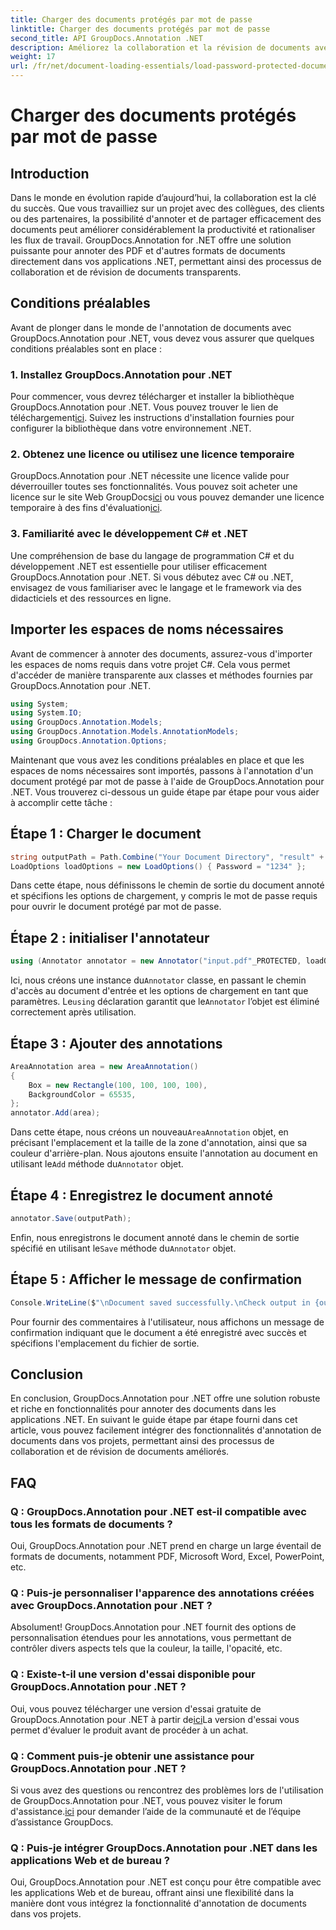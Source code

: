 ```yaml
---
title: Charger des documents protégés par mot de passe
linktitle: Charger des documents protégés par mot de passe
second_title: API GroupDocs.Annotation .NET
description: Améliorez la collaboration et la révision de documents avec GroupDocs.Annotation pour .NET. Annotez des PDF et plus facilement dans vos applications .NET.
weight: 17
url: /fr/net/document-loading-essentials/load-password-protected-documents/
---
```


# Charger des documents protégés par mot de passe

## Introduction
Dans le monde en évolution rapide d’aujourd’hui, la collaboration est la clé du succès. Que vous travailliez sur un projet avec des collègues, des clients ou des partenaires, la possibilité d'annoter et de partager efficacement des documents peut améliorer considérablement la productivité et rationaliser les flux de travail. GroupDocs.Annotation for .NET offre une solution puissante pour annoter des PDF et d'autres formats de documents directement dans vos applications .NET, permettant ainsi des processus de collaboration et de révision de documents transparents.
## Conditions préalables
Avant de plonger dans le monde de l'annotation de documents avec GroupDocs.Annotation pour .NET, vous devez vous assurer que quelques conditions préalables sont en place :
### 1. Installez GroupDocs.Annotation pour .NET
 Pour commencer, vous devrez télécharger et installer la bibliothèque GroupDocs.Annotation pour .NET. Vous pouvez trouver le lien de téléchargement[ici](https://releases.groupdocs.com/annotation/net/). Suivez les instructions d'installation fournies pour configurer la bibliothèque dans votre environnement .NET.
### 2. Obtenez une licence ou utilisez une licence temporaire
 GroupDocs.Annotation pour .NET nécessite une licence valide pour déverrouiller toutes ses fonctionnalités. Vous pouvez soit acheter une licence sur le site Web GroupDocs[ici](https://purchase.groupdocs.com/buy) ou vous pouvez demander une licence temporaire à des fins d'évaluation[ici](https://purchase.groupdocs.com/temporary-license/).
### 3. Familiarité avec le développement C# et .NET
Une compréhension de base du langage de programmation C# et du développement .NET est essentielle pour utiliser efficacement GroupDocs.Annotation pour .NET. Si vous débutez avec C# ou .NET, envisagez de vous familiariser avec le langage et le framework via des didacticiels et des ressources en ligne.

## Importer les espaces de noms nécessaires
Avant de commencer à annoter des documents, assurez-vous d'importer les espaces de noms requis dans votre projet C#. Cela vous permet d'accéder de manière transparente aux classes et méthodes fournies par GroupDocs.Annotation pour .NET.
```csharp
using System;
using System.IO;
using GroupDocs.Annotation.Models;
using GroupDocs.Annotation.Models.AnnotationModels;
using GroupDocs.Annotation.Options;
```

Maintenant que vous avez les conditions préalables en place et que les espaces de noms nécessaires sont importés, passons à l'annotation d'un document protégé par mot de passe à l'aide de GroupDocs.Annotation pour .NET. Vous trouverez ci-dessous un guide étape par étape pour vous aider à accomplir cette tâche :
## Étape 1 : Charger le document
```csharp
string outputPath = Path.Combine("Your Document Directory", "result" + Path.GetExtension("input.pdf"));
LoadOptions loadOptions = new LoadOptions() { Password = "1234" };
```
Dans cette étape, nous définissons le chemin de sortie du document annoté et spécifions les options de chargement, y compris le mot de passe requis pour ouvrir le document protégé par mot de passe.
## Étape 2 : initialiser l'annotateur
```csharp
using (Annotator annotator = new Annotator("input.pdf"_PROTECTED, loadOptions))
```
 Ici, nous créons une instance du`Annotator` classe, en passant le chemin d'accès au document d'entrée et les options de chargement en tant que paramètres. Le`using` déclaration garantit que le`Annotator` l’objet est éliminé correctement après utilisation.
## Étape 3 : Ajouter des annotations
```csharp
AreaAnnotation area = new AreaAnnotation()
{
    Box = new Rectangle(100, 100, 100, 100),
    BackgroundColor = 65535,
};
annotator.Add(area);
```
 Dans cette étape, nous créons un nouveau`AreaAnnotation` objet, en précisant l'emplacement et la taille de la zone d'annotation, ainsi que sa couleur d'arrière-plan. Nous ajoutons ensuite l'annotation au document en utilisant le`Add` méthode du`Annotator` objet.
## Étape 4 : Enregistrez le document annoté
```csharp
annotator.Save(outputPath);
```
 Enfin, nous enregistrons le document annoté dans le chemin de sortie spécifié en utilisant le`Save` méthode du`Annotator` objet.
## Étape 5 : Afficher le message de confirmation
```csharp
Console.WriteLine($"\nDocument saved successfully.\nCheck output in {outputPath}.");
```
Pour fournir des commentaires à l'utilisateur, nous affichons un message de confirmation indiquant que le document a été enregistré avec succès et spécifions l'emplacement du fichier de sortie.

## Conclusion
En conclusion, GroupDocs.Annotation pour .NET offre une solution robuste et riche en fonctionnalités pour annoter des documents dans les applications .NET. En suivant le guide étape par étape fourni dans cet article, vous pouvez facilement intégrer des fonctionnalités d'annotation de documents dans vos projets, permettant ainsi des processus de collaboration et de révision de documents améliorés.
## FAQ
### Q : GroupDocs.Annotation pour .NET est-il compatible avec tous les formats de documents ?
Oui, GroupDocs.Annotation pour .NET prend en charge un large éventail de formats de documents, notamment PDF, Microsoft Word, Excel, PowerPoint, etc.
### Q : Puis-je personnaliser l'apparence des annotations créées avec GroupDocs.Annotation pour .NET ?
Absolument! GroupDocs.Annotation pour .NET fournit des options de personnalisation étendues pour les annotations, vous permettant de contrôler divers aspects tels que la couleur, la taille, l'opacité, etc.
### Q : Existe-t-il une version d'essai disponible pour GroupDocs.Annotation pour .NET ?
 Oui, vous pouvez télécharger une version d'essai gratuite de GroupDocs.Annotation pour .NET à partir de[ici](https://releases.groupdocs.com/)La version d'essai vous permet d'évaluer le produit avant de procéder à un achat.
### Q : Comment puis-je obtenir une assistance pour GroupDocs.Annotation pour .NET ?
 Si vous avez des questions ou rencontrez des problèmes lors de l'utilisation de GroupDocs.Annotation pour .NET, vous pouvez visiter le forum d'assistance.[ici](https://forum.groupdocs.com/c/annotation/10) pour demander l’aide de la communauté et de l’équipe d’assistance GroupDocs.
### Q : Puis-je intégrer GroupDocs.Annotation pour .NET dans les applications Web et de bureau ?
Oui, GroupDocs.Annotation pour .NET est conçu pour être compatible avec les applications Web et de bureau, offrant ainsi une flexibilité dans la manière dont vous intégrez la fonctionnalité d'annotation de documents dans vos projets.